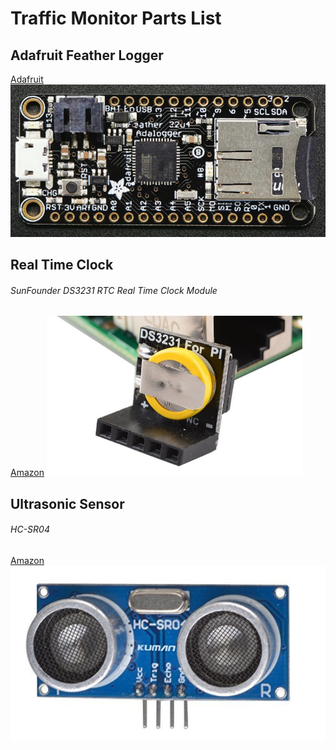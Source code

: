 # Traffic Monitor Parts List

## Adafruit Feather Logger
[Adafruit ![Feather Logger](docs/feather.png)](https://www.adafruit.com/product/2795)

## Real Time Clock
###### SunFounder DS3231 RTC Real Time Clock Module
[Amazon](http://a.co/iXUlrvS)
[![Real Time Clock](docs/rtc.png)](http://a.co/iXUlrvS)

## Ultrasonic Sensor
###### HC-SR04
[Amazon](http://a.co/66fF4ZN)
[![Ultrasonic Sensor](docs/us.png)](http://a.co/66fF4ZN)

